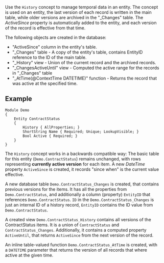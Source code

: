 Use the `History` concept to manage temporal data in an entity.
The concept is used on an entity, the last version of each record is written in the main table,
while older versions are archived in the "\_Changes" table.
The _ActiveSince_ property is automatically added to the entity, and each version of the record is effective from that time.

The following objects are created in the database:

- "ActiveSince" column in the entity's table.
- "\_Changes" table - A copy of the entity's table, contains EntityID reference to the ID of the main table.
- "\_History" view - Union of the current record and the archived records.
- "\_ChangesActiveUntil" view - Computed the active range for the records in "\_Changes" table
- "\_AtTime(@ContextTime DATETIME)" function - Returns the record that was active at the specified time.

## Example

```
Module Demo
{
    Entity ContractStatus
    {
        History { AllProperties; }
        ShortString Name { Required; Unique; LookupVisible; }
        Bool Active { Required; }
    }
}
```

The `History` concept works in a backwards compatible way:
The basic table for this entity (`Demo.ContractStatus`) remains unchanged, with rows representing **currently active version** for each item.
A new _DateTime_ property `ActiveSince` is created, it records "since when" is the current value effective.

A new database table `Demo.ContractStatus_Changes` is created, that contains previous versions for the items.
It has all the properties from `Demo.ContractStatus`, and additionally a column (property) `EntityID` that references `Demo.ContractStatus`.
`ID` in the `Demo.ContractStatus_Changes` is just an internal ID of a history record, `EntityID` contains the ID value from `Demo.ContractStatus`.

A created view `Demo.ContractStatus_History` contains all versions of the ContractStatus items.
It is a union of `ContractStatus` and `ContractStatus_Changes`.
Additionally, it contains a computed property `ActiveUntil`, that returns `ActiveSince` from the next version of the record.

An inline table-valued function `Demo.ContractStatus_AtTime` is created, with a `DATETIME` parameter that returns the version of all records that where active at the given time.
